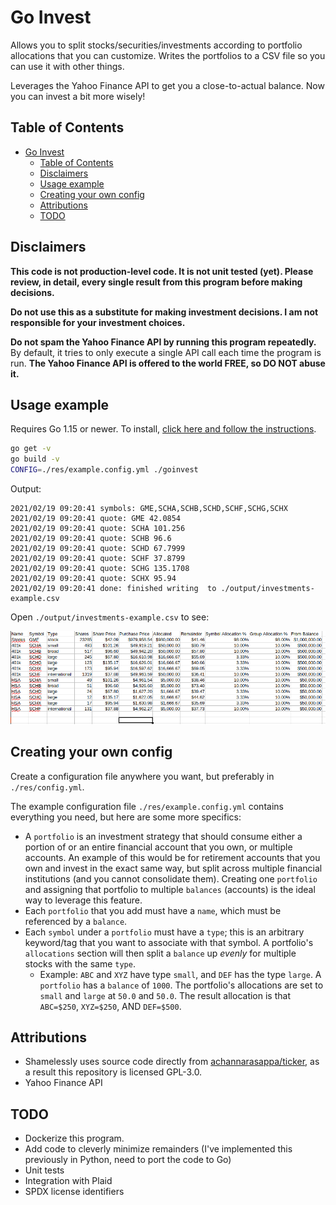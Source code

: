 # Go Invest

Allows you to split stocks/securities/investments according to portfolio allocations that you can customize. Writes the portfolios to a CSV file so you can use it with other things.

Leverages the Yahoo Finance API to get you a close-to-actual balance. Now you can invest a bit more wisely!

## Table of Contents

- [Go Invest](#go-invest)
  - [Table of Contents](#table-of-contents)
  - [Disclaimers](#disclaimers)
  - [Usage example](#usage-example)
  - [Creating your own config](#creating-your-own-config)
  - [Attributions](#attributions)
  - [TODO](#todo)

## Disclaimers

**This code is not production-level code. It is not unit tested (yet). Please review, in detail, every single result from this program before making decisions.**

**Do not use this as a substitute for making investment decisions. I am not responsible for your investment choices.**

**Do not spam the Yahoo Finance API by running this program repeatedly.** By default, it tries to only execute a single API call each time the program is run. **The Yahoo Finance API is offered to the world FREE, so DO NOT abuse it.**

## Usage example

Requires Go 1.15 or newer. To install, [click here and follow the instructions](https://golang.org/doc/install).

```bash
go get -v
go build -v
CONFIG=./res/example.config.yml ./goinvest
```

Output:

```
2021/02/19 09:20:41 symbols: GME,SCHA,SCHB,SCHD,SCHF,SCHG,SCHX
2021/02/19 09:20:41 quote: GME 42.0854
2021/02/19 09:20:41 quote: SCHA 101.256
2021/02/19 09:20:41 quote: SCHB 96.6
2021/02/19 09:20:41 quote: SCHD 67.7999
2021/02/19 09:20:41 quote: SCHF 37.8799
2021/02/19 09:20:41 quote: SCHG 135.1708
2021/02/19 09:20:41 quote: SCHX 95.94
2021/02/19 09:20:41 done: finished writing  to ./output/investments-example.csv
```

Open `./output/investments-example.csv` to see:

![Example output CSV screenshot](docs/output-example-csv.png)

## Creating your own config

Create a configuration file anywhere you want, but preferably in `./res/config.yml`.

The example configuration file `./res/example.config.yml` contains everything you need, but here are some more specifics:

* A `portfolio` is an investment strategy that should consume either a portion of or an entire financial account that you own, or multiple accounts. An example of this would be for retirement accounts that you own and invest in the exact same way, but split across multiple financial institutions (and you cannot consolidate them). Creating one `portfolio` and assigning that portfolio to multiple `balances` (accounts) is the ideal way to leverage this feature.
* Each `portfolio` that you add must have a `name`, which must be referenced by a `balance`.
* Each `symbol` under a `portfolio` must have a `type`; this is an arbitrary keyword/tag that you want to associate with that symbol. A portfolio's `allocations` section will then split a `balance` up *evenly* for multiple stocks with the same `type`.
  * Example: `ABC` and `XYZ` have type `small`, and `DEF` has the type `large`. A `portfolio` has a `balance` of `1000`. The portfolio's allocations are set to `small` and `large` at `50.0` and `50.0`. The result allocation is that `ABC=$250`, `XYZ=$250`, AND `DEF=$500`.

## Attributions

* Shamelessly uses source code directly from [achannarasappa/ticker](https://github.com/achannarasappa/ticker), as a result this repository is licensed GPL-3.0.
* Yahoo Finance API

## TODO

* Dockerize this program.
* Add code to cleverly minimize remainders (I've implemented this previously in Python, need to port the code to Go)
* Unit tests
* Integration with Plaid
* SPDX license identifiers
